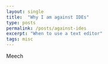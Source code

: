 ```yaml
---
layout: single
title:  "Why I am against IDEs"
type: posts
permalink: /posts/against-ides
excerpt: "When to use a text editor"
tags: misc
---
```


Meech